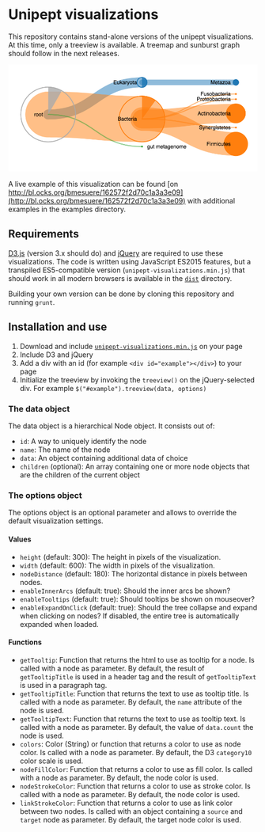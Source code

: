 # Unipept visualizations

This repository contains stand-alone versions of the unipept visualizations. At this time, only a treeview is available. A treemap and sunburst graph should follow in the next releases.

![treeview example](examples/treeview-basic.png)

A live example of this visualization can be found [on http://bl.ocks.org/bmesuere/162572f2d70c1a3a3e09](http://bl.ocks.org/bmesuere/162572f2d70c1a3a3e09) with additional examples in the examples directory.

## Requirements
[D3.js](https://d3js.org/) (version 3.x should do) and [jQuery](https://jquery.com/) are required to use these visualizations. The code is written using JavaScript ES2015 features, but a transpiled ES5-compatible version (`unipept-visualizations.min.js`) that should work in all modern browsers is available in the [`dist`](dist) directory.

Building your own version can be done by cloning this repository and running `grunt`.

## Installation and use
1. Download and include [`unipept-visualizations.min.js`](dist/unipept-visualizations.min.js) on your page
2. Include D3 and jQuery
3. Add a div with an id (for example `<div id="example"></div>`) to your page
4. Initialize the treeview by invoking the `treeview()` on the jQuery-selected div. For example `$("#example").treeview(data, options)`

### The data object
The data object is a hierarchical Node object. It consists out of:
* `id`: A way to uniquely identify the node
* `name`: The name of the node
* `data`: An object containing additional data of choice
* `children` (optional): An array containing one or more node objects that are the children of the current object

### The options object
The options object is an optional parameter and allows to override the default visualization settings.

#### Values
* `height` (default: 300): The height in pixels of the visualization.
* `width` (default: 600): The width in pixels of the visualization.
* `nodeDistance` (default: 180): The horizontal distance in pixels between nodes.
* `enableInnerArcs` (default: true): Should the inner arcs be shown?
* `enableTooltips` (default: true): Should tooltips be shown on mouseover?
* `enableExpandOnClick` (default: true): Should the tree collapse and expand when clicking on nodes? If disabled, the entire tree is automatically expanded when loaded.

#### Functions
* `getTooltip`: Function that returns the html to use as tooltip for a node. Is called with a node as parameter. By default, the result of `getTooltipTitle` is used in a header tag and the result of `getTooltipText` is used in a paragraph tag.
* `getTooltipTitle`: Function that returns the text to use as tooltip title. Is called with a node as parameter. By default, the `name` attribute of the node is used.
* `getTooltipText`: Function that returns the text to use as tooltip text. Is called with a node as parameter. By default, the value of `data.count` the node is used.
* `colors`: Color (String) or function that returns a color to use as node color. Is called with a node as parameter. By default, the D3 `category10` color scale is used.
* `nodeFillColor`: Function that returns a color to use as fill color. Is called with a node as parameter. By default, the node color is used.
* `nodeStrokeColor`: Function that returns a color to use as stroke color. Is called with a node as parameter. By default, the node color is used.
* `linkStrokeColor`: Function that returns a color to use as link color between two nodes. Is called with an object containing a `source` and `target` node as parameter. By default, the target node color is used.
